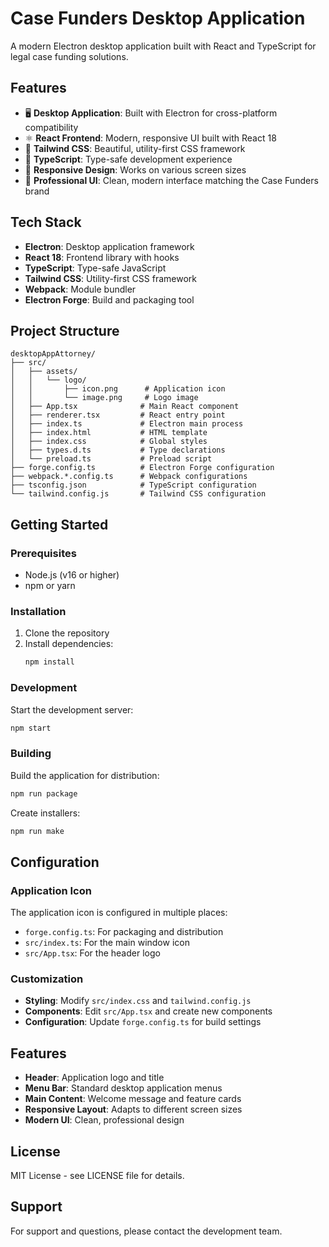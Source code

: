 # Case Funders Desktop Application

A modern Electron desktop application built with React and TypeScript for legal case funding solutions.

## Features

- 🖥️ **Desktop Application**: Built with Electron for cross-platform compatibility
- ⚛️ **React Frontend**: Modern, responsive UI built with React 18
- 🎨 **Tailwind CSS**: Beautiful, utility-first CSS framework
- 🔧 **TypeScript**: Type-safe development experience
- 📱 **Responsive Design**: Works on various screen sizes
- 🎯 **Professional UI**: Clean, modern interface matching the Case Funders brand

## Tech Stack

- **Electron**: Desktop application framework
- **React 18**: Frontend library with hooks
- **TypeScript**: Type-safe JavaScript
- **Tailwind CSS**: Utility-first CSS framework
- **Webpack**: Module bundler
- **Electron Forge**: Build and packaging tool

## Project Structure

```
desktopAppAttorney/
├── src/
│   ├── assets/
│   │   └── logo/
│   │       ├── icon.png      # Application icon
│   │       └── image.png     # Logo image
│   ├── App.tsx              # Main React component
│   ├── renderer.tsx         # React entry point
│   ├── index.ts             # Electron main process
│   ├── index.html           # HTML template
│   ├── index.css            # Global styles
│   ├── types.d.ts           # Type declarations
│   └── preload.ts           # Preload script
├── forge.config.ts          # Electron Forge configuration
├── webpack.*.config.ts      # Webpack configurations
├── tsconfig.json            # TypeScript configuration
└── tailwind.config.js       # Tailwind CSS configuration
```

## Getting Started

### Prerequisites

- Node.js (v16 or higher)
- npm or yarn

### Installation

1. Clone the repository
2. Install dependencies:
   ```bash
   npm install
   ```

### Development

Start the development server:
```bash
npm start
```

### Building

Build the application for distribution:
```bash
npm run package
```

Create installers:
```bash
npm run make
```

## Configuration

### Application Icon

The application icon is configured in multiple places:
- `forge.config.ts`: For packaging and distribution
- `src/index.ts`: For the main window icon
- `src/App.tsx`: For the header logo

### Customization

- **Styling**: Modify `src/index.css` and `tailwind.config.js`
- **Components**: Edit `src/App.tsx` and create new components
- **Configuration**: Update `forge.config.ts` for build settings

## Features

- **Header**: Application logo and title
- **Menu Bar**: Standard desktop application menus
- **Main Content**: Welcome message and feature cards
- **Responsive Layout**: Adapts to different screen sizes
- **Modern UI**: Clean, professional design

## License

MIT License - see LICENSE file for details.

## Support

For support and questions, please contact the development team.
